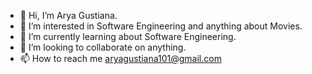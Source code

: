 - 👋 Hi, I’m Arya Gustiana.
- 👀 I’m interested in Software Engineering and anything about Movies.
- 🌱 I’m currently learning about Software Engineering.
- 💞️ I’m looking to collaborate on anything.
- 📫 How to reach me aryagustiana101@gmail.com

<!---
aryagustiana101/aryagustiana101 is a ✨ special ✨ repository because its `README.md` (this file) appears on your GitHub profile.
You can click the Preview link to take a look at your changes.
--->

